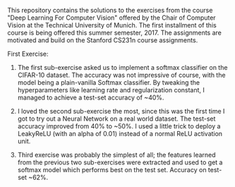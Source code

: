 This repository contains the solutions to the exercises from the course "Deep Learning For Computer Vision" offered by the Chair of Computer Vision at the Technical University of Munich. The first installment of this course is being offered this summer semester, 2017. 
The assignments are motivated and build on the Stanford CS231n course assignments.

First Exercise:

1. The first sub-exercise asked us to implement a softmax classifier on the CIFAR-10 dataset. The accuracy was not impressive of course, with the model being a plain-vanilla Softmax classifier. By tweaking the hyperparameters like learning rate and regularization constant, I managed to achieve a test-set accuracy of ~40%.

2. I loved the second sub-exercise the most, since this was the first time I got to try out a Neural Network on a real world dataset. The test-set accuracy improved from 40% to ~50%. I used a little trick to deploy a LeakyReLU (with an alpha of 0.01) instead of a normal ReLU activation unit.

3. Third exercise was probably the simplest of all; the features learned from the previous two sub-exercises were extracted and used to get a softmax model which performs best on the test set. Accuracy on test-set ~62%.
